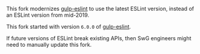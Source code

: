 This fork modernizes [gulp-eslint](https://github.com/adametry/gulp-eslint) to use the latest ESLint version, instead of an ESLint version from mid-2019.

This fork started with version `6.0.0` of [gulp-eslint](https://github.com/adametry/gulp-eslint).

If future versions of ESLint break existing APIs, then SwG engineers might need to manually update this fork.
